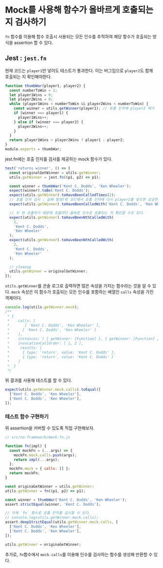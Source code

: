 # Mock를 사용해 함수가 올바르게 호출되는 지 검사하기

`fn` 함수를 이용해 함수 호출시 사용되는 모든 인수를 추적하여 해당 함수가 호출되는 방식을 assertion 할 수 있다.

## Jest : `jest.fn`

현재 코드는 `player1`만 넣어도 테스트가 통과한다. 이는 버그임으로 `player2`도 함께 호출되는 지 확인해야한다.

```js
function thumbWar(player1, player2) {
  const numberToWin = 2;
  let player1Wins = 0;
  let player2Wins = 0;
  while (player1Wins < numberToWin && player2Wins < numberToWin) {
    const winner = utils.getWinner(player1); // 호출 인자에 player2 제거
    if (winner === player1) {
      player1Wins++;
    } else if (winner === player2) {
      player2Wins++;
    }
  }
  return player1Wins > player2Wins ? player1 : player2;
}
module.exports = thumbWar;
```

jest.fn에는 호출 인자를 검사를 제공하는 mock 함수가 있다.

```js
test('returns winner', () => {
  const originalGetWinner = utils.getWinner;
  utils.getWinner = jest.fn((p1, p2) => p1);

  const winner = thumbWar('Kent C. Dodds', 'Ken Wheeler');
  expect(winner).toBe('Kent C. Dodds');
  expect(utils.getWinner).toHaveBeenCalledTimes(2);
  // 호출 인자 검사 : 실패 발생(위 코드에서 호출 인자에 다시 player2를 넣으면 성공한다.)
  expect(utils.getWinner).toHaveBeenCalledWith('Kent C. Dodds', 'Ken Wheeler');

  // 두 번 호출하기 때문에 호출마다 올바른 인수로 호출되는 지 확인할 수도 있다.
  expect(utils.getWinner).toHaveBeenNthCalledWith(
    1,
    'Kent C. Dodds',
    'Ken Wheeler'
  );
  expect(utils.getWinner).toHaveBeenNthCalledWith(
    2,
    'Kent C. Dodds',
    'Ken Wheeler'
  );

  // cleanup
  utils.getWinner = originalGetWinner;
});
```

`utils.getWinner`를 콘솔 로그로 출력하면 많은 속성을 가지는 함수라는 것을 알 수 있다.
`mock` 속성은 이 함수가 호출되는 모든 인수를 포함하는 배열인 `calls` 속성을 가진 객체이다.

```js
console.log(utils.getWinner.mock);
/**
 * {
 *    calls: [
 *       [ 'Kent C. Dodds', 'Ken Wheeler' ],
 *      [ 'Kent C. Dodds', 'Ken Wheeler' ]
 *    ],
 *    instances: [ { getWinner: [Function] }, { getWinner: [Function] } ],
 *    invocationCallOrder: [ 1, 2 ],
 *     results: [
 *      { type: 'return', value: 'Kent C. Dodds' },
 *      { type: 'return', value: 'Kent C. Dodds' }
 *    ]
 *  }
 */
```

위 결과를 사용해 테스트를 할 수 있다.

```js
expect(utils.getWinner.mock.calls).toEqual([
  ['Kent C. Dodds', 'Ken Wheeler'],
  ['Kent C. Dodds', 'Ken Wheeler'],
]);
```

### 테스트 함수 구현하기

위 assertion을 커버할 수 있도록 직접 구현해보자.

```js
// src/no-framework/mock-fn.js

function fn(impl) {
  const mockFn = (...args) => {
    mockFn.mock.calls.push(args);
    return impl(...args);
  };
  mockFn.mock = { calls: [] };
  return mockFn;
}

const originaGetWinner = utils.getWinner;
utils.getWinner = fn((p1, p2) => p1);

const winner = thumbWar('Kent C. Dodds', 'Ken Wheeler');
assert.strictEqual(winner, 'Kent C. Dodds');

// 자체 `fn` 함수로 호출 인자를 검사할 수 있다.
// console.log(utils.getWinner.mock.calls);
assert.deepStrictEqual(utils.getWinner.mock.calls, [
  ['Kent C. Dodds', 'Ken Wheeler'],
  ['Kent C. Dodds', 'Ken Wheeler'],
]);

utils.getWinner = originaGetWinner;
```

추가로, `fn`함수에서 `mock.calls`를 이용해 인수를 검사하는 함수를 생성해 반환할 수 있다.
